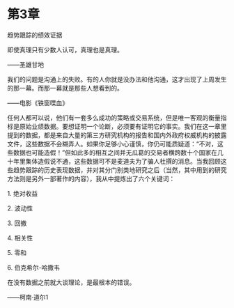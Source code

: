 # 第3章  
趋势跟踪的绩效证据

即使真理只有少数人认可，真理也是真理。

——圣雄甘地

我们的问题是沟通上的失败。有的人你就是没办法和他沟通，这才出现了上周发生的那一幕。而那一幕就是那些人想看到的。

——电影《铁窗喋血》

任何人都可以说，他们有一套多么成功的策略或交易系统，但是唯一客观的衡量指标是原始业绩数据。要想证明一个论断，必须要有证明它的事实。我们在这一章里提到的数据，都是来自大量的第三方研究机构的报告和国内外政府权威机构的披露文件，这些数据不会糊弄人。如果你足够小心谨慎，你仍可能质疑道：“不对，这些数据也可能造假！”但如此多的相互之间并无瓜葛的交易者横跨数十个国家在几十年里集体造假说不通，这些数据可不是麦道夫为了骗人杜撰的消息。当我回顾这些趋势跟踪的历史表现数据，并对其分门别类地研究之后（当然，其中用到的研究方法则是另外一部著作的内容），我从中提炼出了六个关键词：

1\. 绝对收益

2\. 波动性

3\. 回撤

4\. 相关性

5\. 零和

6\. 伯克希尔-哈撒韦

在没有数据之前就大谈理论，是最根本的错误。

——柯南·道尔1